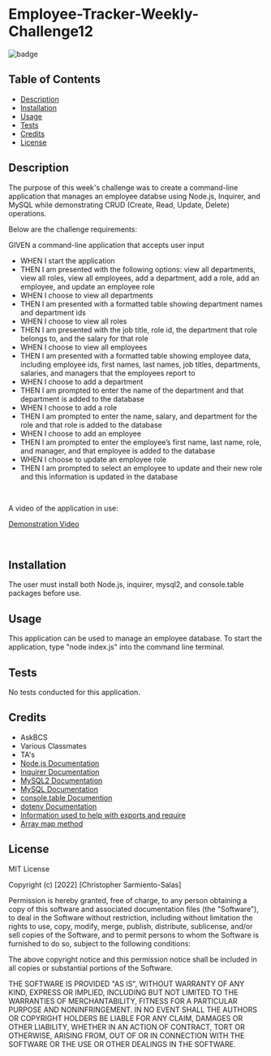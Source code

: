 # Employee-Tracker-Weekly-Challenge12

  ![badge](https://img.shields.io/badge/license-MIT%20License-blue)

 ## Table of Contents 
  - [Description](#description)
  - [Installation](#installation)
  - [Usage](#usage)
  - [Tests](#tests)
  - [Credits](#credits)
  - [License](#license)
  


## Description 

The purpose of this week's challenge was to create a command-line application that manages an employee databse using Node.js, Inquirer, and MySQL while demonstrating CRUD (Create, Read, Update, Delete) operations.



Below are the challenge requirements:

GIVEN a command-line application that accepts user input
- WHEN I start the application
- THEN I am presented with the following options: view all departments, view all roles, view all employees, add a department, add a role, add an employee, and update an employee role
- WHEN I choose to view all departments
- THEN I am presented with a formatted table showing department names and department ids
- WHEN I choose to view all roles
- THEN I am presented with the job title, role id, the department that role belongs to, and the salary for that role
- WHEN I choose to view all employees
- THEN I am presented with a formatted table showing employee data, including employee ids, first names, last names, job titles, departments, salaries, and managers that the employees report to
- WHEN I choose to add a department
- THEN I am prompted to enter the name of the department and that department is added to the database
- WHEN I choose to add a role
- THEN I am prompted to enter the name, salary, and department for the role and that role is added to the database
- WHEN I choose to add an employee
- THEN I am prompted to enter the employee’s first name, last name, role, and manager, and that employee is added to the database
- WHEN I choose to update an employee role
- THEN I am prompted to select an employee to update and their new role and this information is updated in the database

<br>

A video of the application in use: 

[Demonstration Video](https://drive.google.com/file/d/158KPoB15UtFb96yTv01IVNqhnPJYdBhY/view?usp=sharing)

<br>

## Installation

The user must install both Node.js, inquirer, mysql2, and console.table packages before use.


## Usage 

This application can be used to manage an employee database. To start the application, type "node index.js" into the command line terminal.

## Tests

No tests conducted for this application.

## Credits

- AskBCS
- Various Classmates
- TA's
- [Node.js Documentation](https://nodejs.org/en/docs/)
- [Inquirer Documentation](https://www.npmjs.com/package/inquirer)
- [MySQL2 Documentation](https://www.npmjs.com/package/mysql2#documentation)
- [MySQL Documentation](https://dev.mysql.com/doc/refman/8.0/en/)
- [console.table Documention](https://www.npmjs.com/package/console.table)
- [dotenv Documentation](https://www.npmjs.com/package/dotenv)
- [Information used to help with exports and require](https://www.sitepoint.com/understanding-module-exports-exports-node-js/)
- [Array map method](https://developer.mozilla.org/en-US/docs/Web/JavaScript/Reference/Global_Objects/Array/map)


## License

MIT License

Copyright (c) [2022] [Christopher Sarmiento-Salas]

Permission is hereby granted, free of charge, to any person obtaining a copy
of this software and associated documentation files (the "Software"), to deal
in the Software without restriction, including without limitation the rights
to use, copy, modify, merge, publish, distribute, sublicense, and/or sell
copies of the Software, and to permit persons to whom the Software is
furnished to do so, subject to the following conditions:

The above copyright notice and this permission notice shall be included in all
copies or substantial portions of the Software.

THE SOFTWARE IS PROVIDED "AS IS", WITHOUT WARRANTY OF ANY KIND, EXPRESS OR
IMPLIED, INCLUDING BUT NOT LIMITED TO THE WARRANTIES OF MERCHANTABILITY,
FITNESS FOR A PARTICULAR PURPOSE AND NONINFRINGEMENT. IN NO EVENT SHALL THE
AUTHORS OR COPYRIGHT HOLDERS BE LIABLE FOR ANY CLAIM, DAMAGES OR OTHER
LIABILITY, WHETHER IN AN ACTION OF CONTRACT, TORT OR OTHERWISE, ARISING FROM,
OUT OF OR IN CONNECTION WITH THE SOFTWARE OR THE USE OR OTHER DEALINGS IN THE
SOFTWARE.